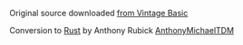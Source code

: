 Original source downloaded [from Vintage Basic](http://www.vintage-basic.net/games.html)

Conversion to [Rust](https://www.rust-lang.org/) by Anthony Rubick [AnthonyMichaelTDM](https://github.com/AnthonyMichaelTDM)
